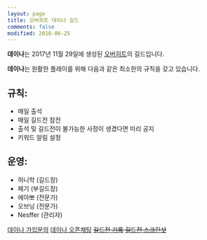 ```yaml
---
layout: page
title: 오버히트 데이나 길드
comments: false
modified: 2018-06-25
---
```


**데이나**는 2017년 11월 29일에 생성된 [오버히트](http://overhit.nexon.com)의 길드입니다.

**데이나**는 원활한 플레이를 위해 다음과 같은 최소한의 규칙을 갖고 있습니다.

## 규칙:

* 매일 출석
* 매일 길드전 참전
* 출석 및 길드전이 불가능한 사정이 생겼다면 미리 공지
* 키워드 알림 설정

## 운영:

* 허니학 (길드장)
* 페기 (부길드장)
* 에아뽀 (전문가)
* 오브닝 (전문가)
* Nesffer (관리자)

<div markdown="0">
    <a href="https://open.kakao.com/o/g4Xm51N" class="btn btn-warning" target="_blank">데이나 가입문의</a>
    <a href="https://open.kakao.com/o/gYLt8xH" class="btn btn-warning" target="_blank">데이나 오픈채팅</a>
    <del>
        <a href="https://docs.google.com/spreadsheets/d/1ZnPfIhEc3qUZB466OW6nyQqMgHwaqbVRZ4tWoUYs4gs/edit?usp=sharing" class="btn btn-success" target="_blank">길드전 기록</a>
    </del>
    <del>
        <a href="https://www.dropbox.com/sh/6mqn3kniewyc0aq/AABSgar7ZblxRM-3sWvF8M4Pa?dl=0" class="btn btn-info" target="_blank">길드전 스크린샷</a>
    </del>
</div>
